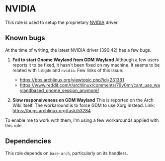# NVIDIA

This role is used to setup the proprietary
[NVIDIA](https://wiki.archlinux.org/index.php/NVIDIA) driver.

## Known bugs

At the time of writing, the latest NVIDIA driver (390.42) has a few bugs.

1. **Fail to start Gnome Wayland from GDM Wayland**
   Although a few users reports it to be fixed, it hasn't been fixed on my 
   machine. It seems to be related with `libgdm` and `nvidia`.
   Few links of this issue:
     * https://bbs.archlinux.org/viewtopic.php?id=231381
     * https://www.reddit.com/r/archlinux/comments/79v0mr/cant_use_waylandbased_gnome_session_anymore/

2. **Slow responsiveness on GDM Wayland**
   This is reported on the Arch Wiki itself. The workaround is to force GDM to
   use Xorg instead.
   Link: https://bugs.archlinux.org/task/53284

To enable me to work with them, I'm using a few workarounds applied with this
role.

## Dependencies

This role depends on `base-arch`, particularly on its handlers.
